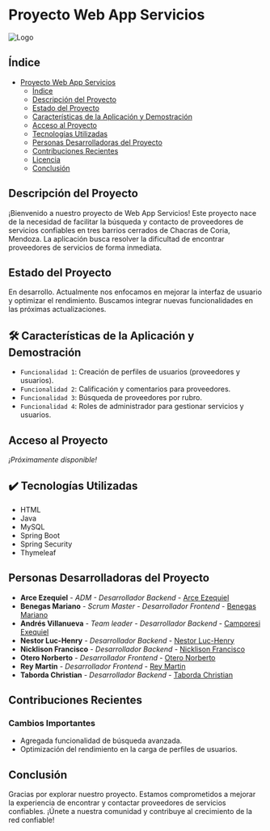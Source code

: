 # Proyecto Web App Servicios

![Logo](https://github.com/EzeArc/Servi-Proff/assets/128533941/e994b874-d93d-411d-97ee-d1248084bd36)

## Índice

- [Proyecto Web App Servicios](#proyecto-web-app-servicios)
  - [Índice](#índice)
  - [Descripción del Proyecto](#descripción-del-proyecto)
  - [Estado del Proyecto](#estado-del-proyecto)
  - [Características de la Aplicación y Demostración](#características-de-la-aplicación-y-demostración)
  - [Acceso al Proyecto](#acceso-al-proyecto)
  - [Tecnologías Utilizadas](#tecnologías-utilizadas)
  - [Personas Desarrolladoras del Proyecto](#personas-desarrolladoras)
  - [Contribuciones Recientes](#contribuciones-recientes)
  - [Licencia](#licencia)
  - [Conclusión](#conclusión)

## Descripción del Proyecto

¡Bienvenido a nuestro proyecto de Web App Servicios! Este proyecto nace de la necesidad de facilitar la búsqueda y contacto de proveedores de servicios confiables en tres barrios cerrados de Chacras de Coria, Mendoza. La aplicación busca resolver la dificultad de encontrar proveedores de servicios de forma inmediata.

## Estado del Proyecto

En desarrollo. Actualmente nos enfocamos en mejorar la interfaz de usuario y optimizar el rendimiento. Buscamos integrar nuevas funcionalidades en las próximas actualizaciones.

## 🛠️ Características de la Aplicación y Demostración

- `Funcionalidad 1`: Creación de perfiles de usuarios (proveedores y usuarios).
- `Funcionalidad 2`: Calificación y comentarios para proveedores.
- `Funcionalidad 3`: Búsqueda de proveedores por rubro.
- `Funcionalidad 4`: Roles de administrador para gestionar servicios y usuarios.

[//]: # (Incluye capturas de pantalla u otras demostraciones visuales aquí)

## Acceso al Proyecto

*¡Próximamente disponible!*


## ✔️ Tecnologías Utilizadas

- HTML
- Java
- MySQL
- Spring Boot
- Spring Security
- Thymeleaf

## Personas Desarrolladoras del Proyecto

* **Arce Ezequiel** - *ADM - Desarrollador Backend* - [Arce Ezequiel](https://github.com/EzeArc)
* **Benegas Mariano** - *Scrum Master - Desarrollador Frontend* - [Benegas Mariano](https://github.com/m4ri4no33)
* **Andrés Villanueva** - *Team leader - Desarrollador Backend* - [Camporesi Exequiel](https://github.com/ExequielLP)
* **Nestor Luc-Henry** - *Desarrollador Backend* - [Nestor Luc-Henry](https://github.com/lucawakeup)
* **Nicklison Francisco** - *Desarrollador Backend* - [Nicklison Francisco](https://github.com/frannik)
* **Otero Norberto** - *Desarrollador Frontend* - [Otero Norberto](https://github.com/0Grow)
* **Rey Martin** - *Desarrollador Frontend* - [Rey Martin](https://github.com/Blue210)
* **Taborda Christian** - *Desarrollador Backend* - [Taborda Christian](https://github.com/christian2711)

## Contribuciones Recientes

### Cambios Importantes

- Agregada funcionalidad de búsqueda avanzada.
- Optimización del rendimiento en la carga de perfiles de usuarios.


## Conclusión

Gracias por explorar nuestro proyecto. Estamos comprometidos a mejorar la experiencia de encontrar y contactar proveedores de servicios confiables. ¡Únete a nuestra comunidad y contribuye al crecimiento de la red confiable!
